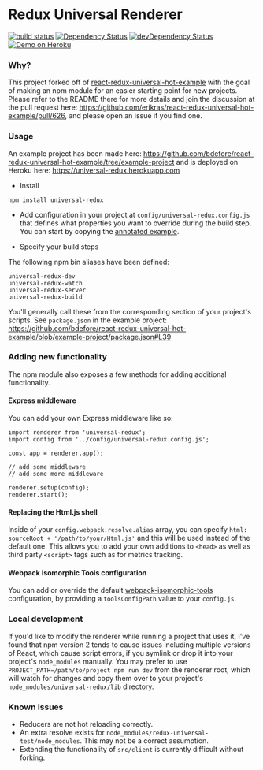 # Redux Universal Renderer

[![build status](https://img.shields.io/travis/bdefore/universal-redux/master.svg?style=flat-square)](https://travis-ci.org/bdefore/universal-redux)
[![Dependency Status](https://david-dm.org/bdefore/universal-redux.svg?style=flat-square)](https://david-dm.org/bdefore/universal-redux)
[![devDependency Status](https://david-dm.org/bdefore/universal-redux/dev-status.svg?style=flat-square)](https://david-dm.org/bdefore/universal-redux#info=devDependencies)
[![Demo on Heroku](https://img.shields.io/badge/demo-heroku-brightgreen.svg?style=flat-square)](https://universal-redux.herokuapp.com)

### Why?

This project forked off of [react-redux-universal-hot-example](https://github.com/erikras/react-redux-universal-hot-example) with the goal of making an npm module for an easier starting point for new projects. Please refer to the README there for more details and join the discussion at the pull request here: https://github.com/erikras/react-redux-universal-hot-example/pull/626, and please open an issue if you find one.

### Usage

An example project has been made here: https://github.com/bdefore/react-redux-universal-hot-example/tree/example-project and is deployed on Heroku here: https://universal-redux.herokuapp.com

- Install

```
npm install universal-redux
```

- Add configuration in your project at `config/universal-redux.config.js` that defines what properties you want to override during the build step. You can start by copying the [annotated example](https://github.com/bdefore/universal-redux/blob/master/config/universal-redux.config.js).

- Specify your build steps 

The following npm bin aliases have been defined:

```
universal-redux-dev
universal-redux-watch
universal-redux-server
universal-redux-build
```

You'll generally call these from the corresponding section of your project's scripts. See `package.json` in the example project: https://github.com/bdefore/react-redux-universal-hot-example/blob/example-project/package.json#L39

### Adding new functionality

The npm module also exposes a few methods for adding additional functionality.

#### Express middleware

You can add your own Express middleware like so:

```
import renderer from 'universal-redux';
import config from '../config/universal-redux.config.js';

const app = renderer.app();

// add some middleware
// add some more middleware

renderer.setup(config);
renderer.start();
```

#### Replacing the Html.js shell

Inside of your `config.webpack.resolve.alias` array, you can specify `html: sourceRoot + '/path/to/your/Html.js'` and this will be used instead of the default one. This allows you to add your own additions to `<head>` as well as third party `<script>` tags such as for metrics tracking.

#### Webpack Isomorphic Tools configuration

You can add or override the default [webpack-isomorphic-tools](https://github.com/halt-hammerzeit/webpack-isomorphic-tools) configuration, by providing a `toolsConfigPath` value to your `config.js`.

### Local development

If you'd like to modify the renderer while running a project that uses it, I've found that npm version 2 tends to cause issues including multiple versions of React, which cause script errors, if you symlink or drop it into your project's `node_modules` manually. You may prefer to use `PROJECT_PATH=/path/to/project npm run dev` from the renderer root, which will watch for changes and copy them over to your project's `node_modules/universal-redux/lib` directory.

### Known Issues

- Reducers are not hot reloading correctly.
- An extra resolve exists for `node_modules/redux-universal-test/node_modules`. This may not be a correct assumption.
- Extending the functionality of `src/client` is currently difficult without forking.
